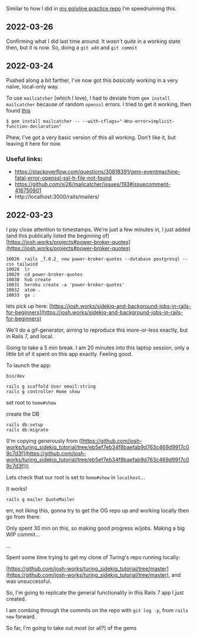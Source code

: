 Similar to how I did in [my polyline practice repo](https://github.com/josh-works/polyline-practice) I'm speedrunning this. 

## 2022-03-26

Confirming what I did last time around. It _wasn't quite_ in a working state then, but it is now. So, doing a `git add` and `git commit`

## 2022-03-24

Pushed along a bit farther, I've now got this _basically_ working in a very naïve, local-only way.

To use `mailcatcher` (which I love), I had to deviate from `gem install mailcatcher` because of random `openssl` errors. I tried to get it working, then found [this](https://stackoverflow.com/questions/30818391/gem-eventmachine-fatal-error-openssl-ssl-h-file-not-found)

```
$ gem install mailcatcher -- --with-cflags="-Wno-error=implicit-function-declaration"
```

Phew, I've got a very basic version of this all working. Don't like it, but leaving it here for now.

### Useful links:

- https://stackoverflow.com/questions/30818391/gem-eventmachine-fatal-error-openssl-ssl-h-file-not-found
- https://github.com/sj26/mailcatcher/issues/193#issuecomment-416750901
- http://localhost:3000/rails/mailers/

## 2022-03-23

I pay close attention to timestamps. We're just a few minutes in, I just added (and this publically listed the beginning of) [https://josh.works/projects#power-broker-quotes](https://josh.works/projects#power-broker-quotes)

```
10026  rails _7.0.2_ new power-broker-quotes --database postgresql --css tailwind
10028  lr
10029  cd power-broker-quotes
10030  hub create
10031  heroku create -a 'power-broker-quotes'
10032  atom .
10033  ga .
```

lets pick up here: [https://josh.works/sidekiq-and-background-jobs-in-rails-for-beginners](https://josh.works/sidekiq-and-background-jobs-in-rails-for-beginners)

We'll do a gif-generator, aiming to reproduce this more-or-less exactly, but in Rails 7, and local. 

Going to take a 5 min break. I am 20 minutes into this laptop session, only a little bit of it spent on this app exactly. Feeling good.

To launch the app:

```
bin/dev
```

```
rails g scaffold User email:string
rails g controller Home show
```
set root to `home#show`

create the DB

```
rails db:setup
rails db:migrate
```

(I'm copying generously from ([https://github.com/josh-works/turing_sidekiq_tutorial/tree/eb5ef7eb34f8baefab9d763c469d9917c09c7d3f](https://github.com/josh-works/turing_sidekiq_tutorial/tree/eb5ef7eb34f8baefab9d763c469d9917c09c7d3f)))

Lets check that our root is set to `home#show` in `localhost`...

It works!

```
rails g mailer QuoteMailer
```

err, not liking this, gonna try to get the OG repo up and working locally then go from there. 

Only spent 30 min on this, so making good progress w/jobs. Making a big WIP commit...

...

Spent some time trying to get my clone of Turing's repo running locally:

[https://github.com/josh-works/turing_sidekiq_tutorial/tree/master](https://github.com/josh-works/turing_sidekiq_tutorial/tree/master), and was unsuccessful.

So, I'm going to replicate the general functionality in this Rails 7 app I just created. 

I am combing through the commits on the repo with `git log -p`, from `rails new` forward. 

So far, I'm going to take out _most_ (or all?) of the gems

